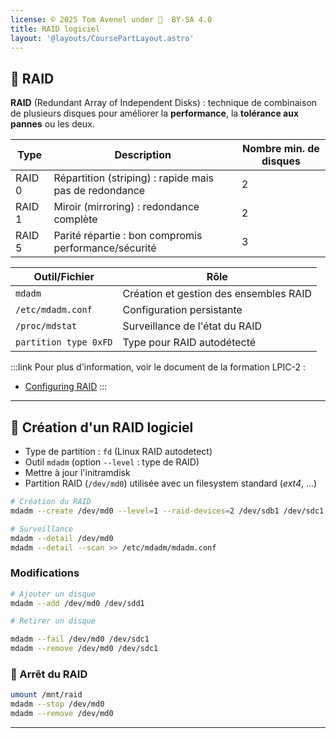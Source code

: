 ```yaml
---
license: © 2025 Tom Avenel under 󰵫  BY-SA 4.0
title: RAID logiciel
layout: '@layouts/CoursePartLayout.astro'
---
```


## 🚀 RAID

**RAID** (Redundant Array of Independent Disks) : technique de combinaison de plusieurs disques pour améliorer la **performance**, la **tolérance aux pannes** ou les deux.


| Type   | Description                                            | Nombre min. de disques |
| ------ | ------------------------------------------------------ | ---------------------- |
| RAID 0 | Répartition (striping) : rapide mais pas de redondance | 2                      |
| RAID 1 | Miroir (mirroring) : redondance complète               | 2                      |
| RAID 5 | Parité répartie : bon compromis performance/sécurité   | 3                      |


| Outil/Fichier         | Rôle                                   |
| --------------------- | -------------------------------------- |
| `mdadm`               | Création et gestion des ensembles RAID |
| `/etc/mdadm.conf`     | Configuration persistante              |
| `/proc/mdstat`        | Surveillance de l'état du RAID         |
| `partition type 0xFD` | Type pour RAID autodétecté             |

:::link
Pour plus d'information, voir le document de la formation LPIC-2 :

- [Configuring RAID](https://lpic2book.github.io/src/lpic2.204.1/)
:::

---

## 🔧 Création d'un RAID logiciel

- Type de partition : `fd` (Linux RAID autodetect)
- Outil `mdadm` (option `--level` : type de RAID)
- Mettre à jour l'initramdisk
- Partition RAID (`/dev/md0`) utilisée avec un filesystem standard (_ext4_, …)

```sh
# Création du RAID
mdadm --create /dev/md0 --level=1 --raid-devices=2 /dev/sdb1 /dev/sdc1

# Surveillance
mdadm --detail /dev/md0
mdadm --detail --scan >> /etc/mdadm/mdadm.conf
```

### Modifications

```sh
# Ajouter un disque
mdadm --add /dev/md0 /dev/sdd1

# Retirer un disque

mdadm --fail /dev/md0 /dev/sdc1
mdadm --remove /dev/md0 /dev/sdc1
```

### 🛑 Arrêt du RAID

```sh
umount /mnt/raid
mdadm --stop /dev/md0
mdadm --remove /dev/md0
```

---

